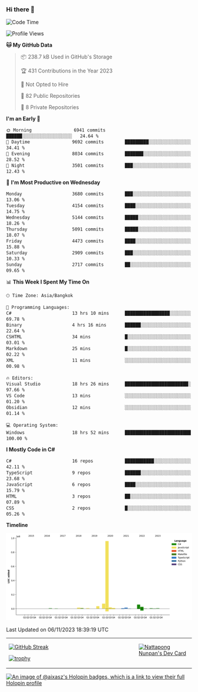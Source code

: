 ### Hi there 👋

<!--START_SECTION:waka-->
![Code Time](http://img.shields.io/badge/Code%20Time-1%2C225%20hrs%2055%20mins-blue)

![Profile Views](http://img.shields.io/badge/Profile%20Views-0-blue)

**🐱 My GitHub Data** 

> 📦 238.7 kB Used in GitHub's Storage 
 > 
> 🏆 431 Contributions in the Year 2023
 > 
> 🚫 Not Opted to Hire
 > 
> 📜 82 Public Repositories 
 > 
> 🔑 8 Private Repositories 
 > 
**I'm an Early 🐤** 

```text
🌞 Morning                6941 commits        ██████░░░░░░░░░░░░░░░░░░░   24.64 % 
🌆 Daytime                9692 commits        █████████░░░░░░░░░░░░░░░░   34.41 % 
🌃 Evening                8034 commits        ███████░░░░░░░░░░░░░░░░░░   28.52 % 
🌙 Night                  3501 commits        ███░░░░░░░░░░░░░░░░░░░░░░   12.43 % 
```
📅 **I'm Most Productive on Wednesday** 

```text
Monday                   3680 commits        ███░░░░░░░░░░░░░░░░░░░░░░   13.06 % 
Tuesday                  4154 commits        ████░░░░░░░░░░░░░░░░░░░░░   14.75 % 
Wednesday                5144 commits        █████░░░░░░░░░░░░░░░░░░░░   18.26 % 
Thursday                 5091 commits        █████░░░░░░░░░░░░░░░░░░░░   18.07 % 
Friday                   4473 commits        ████░░░░░░░░░░░░░░░░░░░░░   15.88 % 
Saturday                 2909 commits        ███░░░░░░░░░░░░░░░░░░░░░░   10.33 % 
Sunday                   2717 commits        ██░░░░░░░░░░░░░░░░░░░░░░░   09.65 % 
```


📊 **This Week I Spent My Time On** 

```text
🕑︎ Time Zone: Asia/Bangkok

💬 Programming Languages: 
C#                       13 hrs 10 mins      █████████████████░░░░░░░░   69.78 % 
Binary                   4 hrs 16 mins       ██████░░░░░░░░░░░░░░░░░░░   22.64 % 
CSHTML                   34 mins             █░░░░░░░░░░░░░░░░░░░░░░░░   03.01 % 
Markdown                 25 mins             █░░░░░░░░░░░░░░░░░░░░░░░░   02.22 % 
XML                      11 mins             ░░░░░░░░░░░░░░░░░░░░░░░░░   00.98 % 

🔥 Editors: 
Visual Studio            18 hrs 26 mins      ████████████████████████░   97.66 % 
VS Code                  13 mins             ░░░░░░░░░░░░░░░░░░░░░░░░░   01.20 % 
Obsidian                 12 mins             ░░░░░░░░░░░░░░░░░░░░░░░░░   01.14 % 

💻 Operating System: 
Windows                  18 hrs 52 mins      █████████████████████████   100.00 % 
```

**I Mostly Code in C#** 

```text
C#                       16 repos            ███████████░░░░░░░░░░░░░░   42.11 % 
TypeScript               9 repos             ██████░░░░░░░░░░░░░░░░░░░   23.68 % 
JavaScript               6 repos             ████░░░░░░░░░░░░░░░░░░░░░   15.79 % 
HTML                     3 repos             ██░░░░░░░░░░░░░░░░░░░░░░░   07.89 % 
CSS                      2 repos             █░░░░░░░░░░░░░░░░░░░░░░░░   05.26 % 
```



**Timeline**

![Lines of Code chart](https://raw.githubusercontent.com/aixasz/aixasz/main/assets/bar_graph.png)


 Last Updated on 06/11/2023 18:39:19 UTC
<!--END_SECTION:waka-->

<table>
<tr>
<td width="70%" valign="top">
 
 [![GitHub Streak](http://github-readme-streak-stats.herokuapp.com?user=aixasz&theme=github-dark&hide_border=true&date_format=%5BY%20%5DM%20j)](https://git.io/streak-stats)

 [![trophy](https://github-profile-trophy.vercel.app/?username=aixasz&theme=onedark)](https://github.com/ryo-ma/github-profile-trophy)
 </td>
<td width="30%" valign="top">
 
<a href="https://app.daily.dev/aixasz"><img src="https://api.daily.dev/devcards/403207936e6547c9a85ea449e9f3abe8.png?r=re8" alt="Nattapong Nunpan's Dev Card"/></a>

 </td>
</tr>
</table>

[![An image of @aixasz's Holopin badges, which is a link to view their full Holopin profile](https://holopin.me/aixasz)](https://holopin.io/@aixasz)
 
